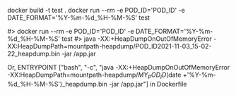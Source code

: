 docker build -t test .
docker run --rm -e POD_ID='POD_ID' -e DATE_FORMAT='%Y-%m-%d_%H-%M-%S' test


#> docker run --rm -e POD_ID='POD_ID' -e DATE_FORMAT='%Y-%m-%d_%H-%M-%S' test
#> java -XX:+HeapDumpOnOutOfMemoryError -XX:HeapDumpPath=mountpath-heapdump/POD_ID2021-11-03_15-02-22_heapdump.bin -jar /app.jar

Or, ENTRYPOINT ["bash", "-c", "java -XX:+HeapDumpOnOutOfMemoryError -XX:HeapDumpPath=mountpath-heapdump/$MY_POD_ID$(date +'%Y-%m-%d_%H-%M-%S')_heapdump.bin -jar /app.jar"] in Dockerfile
